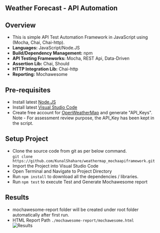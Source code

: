 ## Weather Forecast - API Automation

## Overview
* This is simple API Test Automation Framework in JavaScript using (Mocha, Chai, Chai-http).
* **Languages:** JavaScript/Node.JS
* **Build/Dependency Management:** npm
* **API Testing Frameworks:** Mocha, REST Api, Data-Driven
* **Assertion Lib:** Chai, Should
* **HTTP Integration Lib:** Chai-http
* **Reporting:** Mochawesome

## Pre-requisites
* Install latest [Node.JS](https://nodejs.org/en/download/)
* Install latest [Visual Studio Code](https://code.visualstudio.com/download)
* Create free account for [OpenWeatherMap](https://openweathermap.org/) and generate "API_Keys". Note - For assessment review purpose, the API_Key has been kept in the script.

## Setup Project
* Clone the source code from git as per below command.<br />
```git clone https://github.com/KunalShahare/weathermap_mochaapiframework.git```
* Import the Project into Visual Studio Code 
* Open Terminal and Navigate to Project Directory
* Run `npm install` to download all the dependencies / libraries.
* Run `npm test` to execute Test and Generate Mochawesome report 

## Results
* mochawesome-report folder will be created under root folder automatically after first run.
* HTML Report Path `./mochawesome-report/mochawesome.html` <br />
![Results](./Sample_Report.png)


